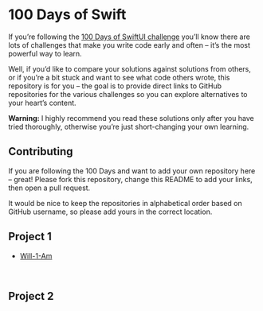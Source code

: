 # 100 Days of Swift

If you’re following the [100 Days of SwiftUI challenge](https://www.hackingwithswift.com/100/swiftui) you’ll know there are lots of challenges that make you write code early and often – it’s the most powerful way to learn.

Well, if you’d like to compare your solutions against solutions from others, or if you’re a bit stuck and want to see what code others wrote, this repository is for you – the goal is to provide direct links to GitHub repositories for the various challenges so you can explore alternatives to your heart’s content.

**Warning:** I highly recommend you read these solutions only after you have tried thoroughly, otherwise you’re just short-changing your own learning.


## Contributing

If you are following the 100 Days and want to add your own repository here – great! Please fork this repository, change this README to add your links, then open a pull request.

It would be nice to keep the repositories in alphabetical order based on GitHub username, so please add yours in the correct location.



## Project 1

* [Will-1-Am](https://github.com/Will-1-Am/100DaysOfSwift/tree/master/Project01)

<p>&nbsp;</p>

## Project 2


